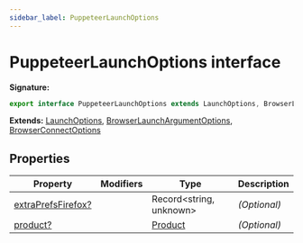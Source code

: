 ```yaml
---
sidebar_label: PuppeteerLaunchOptions
---
```


# PuppeteerLaunchOptions interface

**Signature:**

```typescript
export interface PuppeteerLaunchOptions extends LaunchOptions, BrowserLaunchArgumentOptions, BrowserConnectOptions
```

**Extends:** [LaunchOptions](./puppeteer.launchoptions.md),
[BrowserLaunchArgumentOptions](./puppeteer.browserlaunchargumentoptions.md),
[BrowserConnectOptions](./puppeteer.browserconnectoptions.md)

## Properties

| Property                                                                      | Modifiers | Type                              | Description       |
| ----------------------------------------------------------------------------- | --------- | --------------------------------- | ----------------- |
| [extraPrefsFirefox?](./puppeteer.puppeteerlaunchoptions.extraprefsfirefox.md) |           | Record&lt;string, unknown&gt;     | <i>(Optional)</i> |
| [product?](./puppeteer.puppeteerlaunchoptions.product.md)                     |           | [Product](./puppeteer.product.md) | <i>(Optional)</i> |
